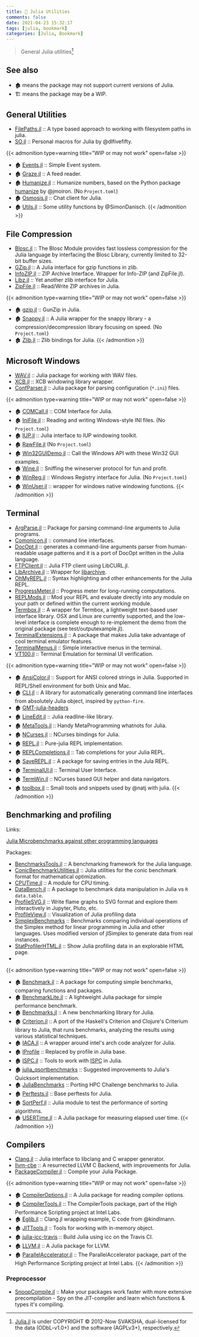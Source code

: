 ```yaml
---
title: 🔖 Julia Utilities
comments: false
date: 2021-04-23 15:32:17
tags: [julia, bookmark]
categories: [Julia, Bookmark]
---
```


> General Julia utilities[^1]

[^1]: [Julia.jl](https://github.com/svaksha/Julia.jl) is under COPYRIGHT © 2012-Now SVAKSHA, dual-licensed for the data (ODbL-v1.0+) and the software (AGPLv3+), respectively.

## See also

<!--more-->

- 🏚️ means the package may not support current versions of Julia.
- 🏗️ means the package may be a WIP.

## General Utilities

+ [FilePaths.jl](https://github.com/Rory-Finnegan/FilePaths.jl) ::  A type based approach to working with filesystem paths in julia.
+ [SO.jl](https://github.com/dlfivefifty/SO.jl) :: Personal macros for Julia by @dlfivefifty.

{{< admonition type=warning title="WIP or may not work" open=false >}}
+ 🏚️ [Events.jl](https://github.com/SimonDanisch/Events.jl) :: Simple Event system.
+ 🏚️ [Graze.jl](https://github.com/iamed2/Graze.jl) :: A feed reader.
+ 🏚️ [Humanize.jl](https://github.com/IainNZ/Humanize.jl) :: Humanize numbers, based on the Python package [humanize](https://github.com/jmoiron/humanize) by @jmoiron. (No `Project.toml`)
+ 🏚️ [Osmosis.jl](https://github.com/SimonDanisch/Osmosis.jl) :: Chat client for Julia.
+ 🏚️ [Utils.jl](https://github.com/SimonDanisch/Utils.jl) :: Some utility functions by @SimonDanisch.
{{< /admonition >}}

## File Compression

+ [Blosc.jl](https://github.com/JuliaIO/Blosc.jl) :: The Blosc Module provides fast lossless compression for the Julia language by interfacing the Blosc Library, currently limited to 32-bit buffer sizes.
+ [GZip.jl](https://github.com/JuliaIO/GZip.jl) :: A Julia interface for gzip functions in zlib.
+ [InfoZIP.jl](https://github.com/samoconnor/InfoZIP.jl) :: ZIP Archive Interface. Wrapper for Info-ZIP (and ZipFile.jl).
+ [Libz.jl](https://github.com/BioJulia/Libz.jl) :: Yet another zlib interface for Julia.
+ [ZipFile.jl](https://github.com/fhs/ZipFile.jl) :: Read/Write ZIP archives in Julia.

{{< admonition type=warning title="WIP or may not work" open=false >}}
+ 🏚️ [gzip.jl](https://github.com/jvns/gzip.jl) :: GunZip in Julia.
+ 🏚️ [Snappy.jl](https://github.com/bicycle1885/Snappy.jl) :: A Julia wrapper for the snappy library - a compression/decompression library focusing on speed. (No `Project.toml`)
+ 🏚️ [Zlib.jl](https://github.com/dcjones/Zlib.jl) :: Zlib bindings for Julia.
{{< /admonition >}}


## Microsoft Windows

+ [WAV.jl](https://github.com/dancasimiro/WAV.jl) :: Julia package for working with WAV files.
+ [XCB.jl](https://github.com/JuliaGL/XCB.jl) :: XCB windowing library wrapper.
+ [ConfParser.jl](https://github.com/JuliaIO/ConfParser.jl) :: Julia package for parsing configuration (`*.ini`) files.

{{< admonition type=warning title="WIP or may not work" open=false >}}
+ 🏚️ [COMCall.jl](https://github.com/ihnorton/COMCall.jl) :: COM Interface for Julia.
+ 🏚️ [IniFile.jl](https://github.com/JuliaIO/IniFile.jl) :: Reading and writing Windows-style INI files. (No `Project.toml`)
+ 🏚️ [IUP.jl](https://github.com/joa-quim/IUP.jl) :: Julia interface to IUP windowing toolkit.
+ 🏚️ [RawFile.jl](https://github.com/tknopp/RawFile.jl) (No `Project.toml`)
+ 🏚️ [Win32GUIDemo.jl](https://github.com/ihnorton/Win32GUIDemo.jl) :: Call the Windows API with these Win32 GUI examples.
+ 🏚️ [Wine.jl](https://github.com/Keno/Wine.jl) :: Sniffing the wineserver protocol for fun and profit.
+ 🏚️ [WinReg.jl](https://github.com/simonbyrne/WinReg.jl) ::  Windows Registry interface for Julia. (No `Project.toml`)
+ 🏚️ [WinUser.jl](https://github.com/JuliaGL/WinUser.jl) :: wrapper for windows native windowing functions.
{{< /admonition >}}

## Terminal

+ [ArgParse.jl](https://github.com/carlobaldassi/ArgParse.jl) :: Package for parsing command-line arguments to Julia programs.
+ [Comonicon.jl](https://github.com/Roger-luo/Comonicon.jl) :: command line interfaces.
+ [DocOpt.jl](https://github.com/docopt/DocOpt.jl) :: generates a command-line arguments parser from human-readable usage patterns and it is a port of DocOpt written in the Julia language.
+ [FTPClient.jl](https://github.com/invenia/FTPClient.jl) :: Julia FTP client using LibCURL.jl.
+ [LibArchive.jl](https://github.com/yuyichao/LibArchive.jl) :: Wrapper for [libarchive](http://www.libarchive.org/).
+ [OhMyREPL.jl](https://github.com/KristofferC/OhMyREPL.jl) :: Syntax highlighting and other enhancements for the Julia REPL.
+ [ProgressMeter.jl](https://github.com/timholy/ProgressMeter.jl) :: Progress meter for long-running computations.
+ [REPLMods.jl](https://github.com/spencerlyon2/REPLMods.jl) :: Mod your REPL and evaluate directly into any module on your path or defined within the current working module.
+ [Termbox.jl](https://github.com/jgoldfar/Termbox.jl) :: A wrapper for Termbox, a lightweight text-based user interface library. OSX and Linux are currently supported, and the low-level interface is complete enough to re-implement the demo from the original package (see test/outputexample.jl).
+ [TerminalExtensions.jl](https://github.com/Keno/TerminalExtensions.jl) :: A package that makes Julia take advantage of cool terminal emulator features.
+ [TerminalMenus.jl](https://github.com/nick-paul/TerminalMenus.jl) :: Simple interactive menus in the terminal.
+ [VT100.jl](https://github.com/Keno/VT100.jl) :: Terminal Emulation for terminal UI verification.

{{< admonition type=warning title="WIP or may not work" open=false >}}
+ 🏚️ [AnsiColor.jl](https://github.com/Aerlinger/AnsiColor.jl) :: Support for ANSI colored strings in Julia. Supported in REPL/Shell environment for both Unix and Mac.
+ 🏚️ [CLI.jl](https://github.com/Roger-luo/CLI.jl) :: A library for automatically generating command line interfaces from absolutely Julia object, inspired by `python-fire`.
+ 🏚️ [GMT-julia-headers](https://github.com/meggart/GMT-julia-headers)
+ 🏚️ [LineEdit.jl](https://github.com/Keno/LineEdit.jl) :: Julia readline-like library.
+ 🏚️ [MetaTools.jl](https://github.com/burrowsa/MetaTools.jl) :: Handy MetaProgramming whatnots for Julia.
+ 🏚️ [NCurses.jl](https://github.com/Keno/NCurses.jl) :: NCurses bindings for Julia.
+ 🏚️ [REPL.jl](https://github.com/Keno/REPL.jl) :: Pure-julia REPL implementation.
+ 🏚️ [REPLCompletions.jl](https://github.com/Keno/REPLCompletions.jl) :: Tab completions for your Julia REPL.
+ 🏚️ [SaveREPL.jl](https://github.com/sjkelly/SaveREPL.jl) :: A package for saving entries in the Jula REPL.
+ 🏚️ [TerminalUI.jl](https://github.com/Keno/TerminalUI.jl) :: Terminal User Interface.
+ 🏚️ [TermWin.jl](https://github.com/tonyhffong/TermWin.jl) :: NCurses based GUI helper and data navigators.
+ 🏚️ [toolbox.jl](https://github.com/natj/toolbox.jl) :: Small tools and snippets used by @natj with julia.
{{< /admonition >}}

## Benchmarking and profiling

Links:

[Julia Microbenchmarks against other programming languages](https://julialang.org/benchmarks/)

Packages:

+ [BenchmarksTools.jl](https://github.com/JuliaCI/BenchmarkTools.jl) :: A benchmarking framework for the Julia language.
+ [ConicBenchmarkUtilities.jl](https://github.com/JuliaOpt/ConicBenchmarkUtilities.jl) :: Julia utilities for the conic benchmark format for mathematical optimization.
+ [CPUTime.jl](https://github.com/schmrlng/CPUTime.jl) :: A module for CPU timing.
+ [DataBench.jl](https://github.com/xiaodaigh/DataBench.jl) :: A package to benchmark data manipulation in Julia vs `R data.table`.
+ [ProfileSVG.jl](https://github.com/kimikage/ProfileSVG.jl) :: Write flame graphs to SVG format and explore them interactively in Jupyter, Pluto, etc.
+ [ProfileView.jl](https://github.com/timholy/ProfileView.jl) :: Visualization of Julia profiling data
+ [SimplexBenchmarks](https://github.com/mlubin/SimplexBenchmarks) :: Benchmarks comparing individual operations of the Simplex method for linear programming in Julia and other languages. Uses modified version of jlSimplex to generate data from real instances.
+ [StatProfilerHTML.jl](https://github.com/tkluck/StatProfilerHTML.jl) :: Show Julia profiling data in an explorable HTML page.
+
{{< admonition type=warning title="WIP or may not work" open=false >}}
+ 🏚️ [Benchmark.jl](https://github.com/johnmyleswhite/Benchmark.jl) :: A package for computing simple benchmarks, comparing functions and packages.
+ 🏚️ [BenchmarkLite.jl](https://github.com/lindahua/BenchmarkLite.jl) :: A lightweight Julia package for simple performance benchmark.
+ 🏚️ [Benchmarks.jl](https://github.com/johnmyleswhite/Benchmarks.jl) :: A new benchmarking library for Julia.
+ 🏚️ [Criterion.jl](https://github.com/jakebolewski/Criterion.jl) :: A port of the Haskell's Criterion and Clojure's Criterium library to Julia, that runs benchmarks, analyzing the results using various statistical techniques.
+ 🏚️ [IACA.jl](https://github.com/carnaval/IACA.jl) :: A wrapper around intel's arch code analyzer for Julia.
+ 🏚️ [IProfile](https://github.com/timholy/IProfile.jl) :: Replaced by profile in Julia base.
+ 🏚️ [ISPC.jl](https://github.com/damiendr/ISPC.jl) :: Tools to work with [ISPC](https://ispc.github.io/) in Julia.
+ 🏚️ [julia_qsortbenchmarks](https://github.com/illerucis/julia_qsortbenchmarks) ::  Suggested improvements to Julia's Quicksort implementation.
+ 🏚️ [JuliaBenchmarks](https://github.com/kapiliitr/JuliaBenchmarks) :: Porting HPC Challenge benchmarks to Julia.
+ 🏚️ [Perftests.jl](https://github.com/staticfloat/Perftests.jl) :: Base perftests for Julia.
+ 🏚️ [SortPerf.jl](https://github.com/kmsquire/SortPerf.jl) :: Julia module to test the performance of sorting algorithms.
+ 🏚️ [USERTime.jl](https://github.com/christianpeel/USERTime.jl) :: A Julia package for measuring elapsed user time.
{{< /admonition >}}

## Compilers

+ [Clang.jl](https://github.com/ihnorton/Clang.jl) :: Julia interface to libclang and C wrapper generator.
+ [llvm-cbe](https://github.com/JuliaComputing/llvm-cbe) :: A resurrected LLVM C Backend, with improvements for Julia.
+ [PackageCompiler.jl](https://github.com/JuliaLang/PackageCompiler.jl) :: Compile your Julia Package.

{{< admonition type=warning title="WIP or may not work" open=false >}}
+ 🏚️ [CompilerOptions.jl](https://github.com/sjkelly/CompilerOptions.jl) :: A Julia package for reading compiler options.
+ 🏚️ [CompilerTools.jl](https://github.com/IntelLabs/CompilerTools.jl) :: The CompilerTools package, part of the High Performance Scripting project at Intel Labs.
+ 🏚️ [Eglib.jl](https://github.com/ihnorton/Eglib.jl) :: Clang.jl wrapping example, C code from @kindlmann.
+ 🏚️ [JITTools.jl](https://github.com/Keno/JITTools.jl) :: Tools for working with in-memory object.
+ 🏚️ [julia-icc-travis](https://github.com/sunoru/julia-icc-travis) :: Build Julia using icc on the Travis CI.
+ 🏚️ [LLVM.jl](https://github.com/jakebolewski/LLVM.jl) :: A Julia package for LLVM.
+ 🏚️ [ParallelAccelerator.jl](https://github.com/IntelLabs/ParallelAccelerator.jl) :: The ParallelAccelerator package, part of the High Performance Scripting project at Intel Labs.
{{< /admonition >}}

### Preprocessor

+ [SnoopCompile.jl](https://github.com/timholy/SnoopCompile.jl) :: Make your packages work faster with more extensive precompilation - Spy on the JIT-compiler and learn which functions & types it's compiling.
